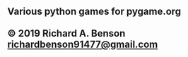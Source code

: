 Various python games for pygame.org<br>
<br>
© 2019 Richard A. Benson <richardbenson91477@gmail.com><br>
---

